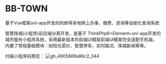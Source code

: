 # BB-TOWN
基于Vue框架uni-app开发的的蚌埠本地网上办事、缴费、咨询等自助化查询系统

智慧珠城(小程序)前后端分离开发，是基于 ThinkPhp6+Element+uni-app开发的城市服务小程序系统，采用最新版本的前端UI框架前端UI框架完全适配手机端，
内置了常规基础模块：如阳光菜价、智慧停车、实时路况、珠城新闻等等。

扫描小程序码预览：
![gh_4905869a86c2_344](https://user-images.githubusercontent.com/41996843/138029837-e665290c-756c-4f53-ab34-cc2b70f8cabb.jpg)
